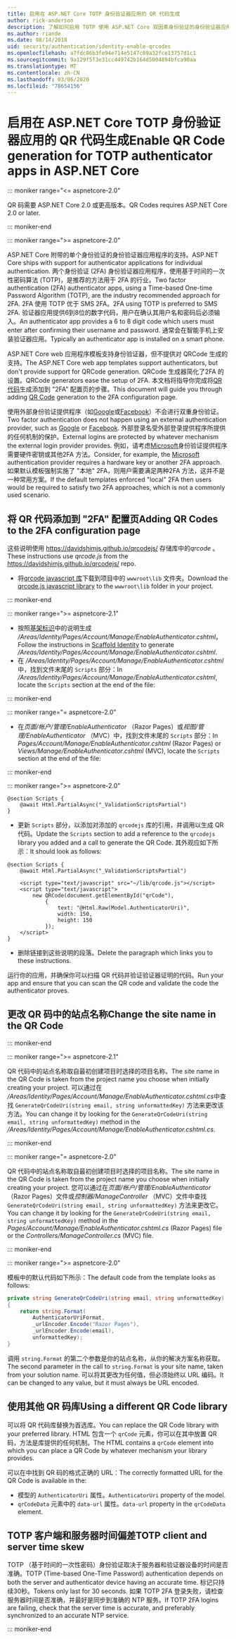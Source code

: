 ```yaml
---
title: 启用在 ASP.NET Core TOTP 身份验证器应用的 QR 代码生成
author: rick-anderson
description: 了解如何启用 TOTP 使用 ASP.NET Core 双因素身份验证的身份验证器应用的 QR 代码生成。
ms.author: riande
ms.date: 08/14/2018
uid: security/authentication/identity-enable-qrcodes
ms.openlocfilehash: a7fdc86b3fe94e714e5147c89a32fce13757d1c1
ms.sourcegitcommit: 9a129f5f3e31cc449742b164d5004894bfca90aa
ms.translationtype: MT
ms.contentlocale: zh-CN
ms.lasthandoff: 03/06/2020
ms.locfileid: "78654156"
---
```

# <a name="enable-qr-code-generation-for-totp-authenticator-apps-in-aspnet-core"></a><span data-ttu-id="31aaf-103">启用在 ASP.NET Core TOTP 身份验证器应用的 QR 代码生成</span><span class="sxs-lookup"><span data-stu-id="31aaf-103">Enable QR Code generation for TOTP authenticator apps in ASP.NET Core</span></span>

::: moniker range="<= aspnetcore-2.0"

<span data-ttu-id="31aaf-104">QR 码需要 ASP.NET Core 2.0 或更高版本。</span><span class="sxs-lookup"><span data-stu-id="31aaf-104">QR Codes requires ASP.NET Core 2.0 or later.</span></span>

::: moniker-end

::: moniker range=">= aspnetcore-2.0"

<span data-ttu-id="31aaf-105">ASP.NET Core 附带的单个身份验证的身份验证器应用程序的支持。</span><span class="sxs-lookup"><span data-stu-id="31aaf-105">ASP.NET Core ships with support for authenticator applications for individual authentication.</span></span> <span data-ttu-id="31aaf-106">两个身份验证 (2FA) 身份验证器应用程序，使用基于时间的一次性密码算法 (TOTP)，是推荐的方法用于 2FA 的行业。</span><span class="sxs-lookup"><span data-stu-id="31aaf-106">Two factor authentication (2FA) authenticator apps, using a Time-based One-time Password Algorithm (TOTP), are the industry recommended approach for 2FA.</span></span> <span data-ttu-id="31aaf-107">2FA 使用 TOTP 优于 SMS 2FA。</span><span class="sxs-lookup"><span data-stu-id="31aaf-107">2FA using TOTP is preferred to SMS 2FA.</span></span> <span data-ttu-id="31aaf-108">验证器应用提供6到8位的数字代码，用户在确认其用户名和密码后必须输入。</span><span class="sxs-lookup"><span data-stu-id="31aaf-108">An authenticator app provides a 6 to 8 digit code which users must enter after confirming their username and password.</span></span> <span data-ttu-id="31aaf-109">通常会在智能手机上安装验证器应用。</span><span class="sxs-lookup"><span data-stu-id="31aaf-109">Typically an authenticator app is installed on a smart phone.</span></span>

<span data-ttu-id="31aaf-110">ASP.NET Core web 应用程序模板支持身份验证器，但不提供对 QRCode 生成的支持。</span><span class="sxs-lookup"><span data-stu-id="31aaf-110">The ASP.NET Core web app templates support authenticators, but don't provide support for QRCode generation.</span></span> <span data-ttu-id="31aaf-111">QRCode 生成器简化了2FA 的设置。</span><span class="sxs-lookup"><span data-stu-id="31aaf-111">QRCode generators ease the setup of 2FA.</span></span> <span data-ttu-id="31aaf-112">本文档将指导你完成将[QR 代码](https://wikipedia.org/wiki/QR_code)生成添加到 "2FA" 配置页的步骤。</span><span class="sxs-lookup"><span data-stu-id="31aaf-112">This document will guide you through adding [QR Code](https://wikipedia.org/wiki/QR_code) generation to the 2FA configuration page.</span></span>

<span data-ttu-id="31aaf-113">使用外部身份验证提供程序（如[Google](xref:security/authentication/google-logins)或[Facebook](xref:security/authentication/facebook-logins)）不会进行双重身份验证。</span><span class="sxs-lookup"><span data-stu-id="31aaf-113">Two factor authentication does not happen using an external authentication provider, such as [Google](xref:security/authentication/google-logins) or [Facebook](xref:security/authentication/facebook-logins).</span></span> <span data-ttu-id="31aaf-114">外部登录名受外部登录提供程序所提供的任何机制的保护。</span><span class="sxs-lookup"><span data-stu-id="31aaf-114">External logins are protected by whatever mechanism the external login provider provides.</span></span> <span data-ttu-id="31aaf-115">例如，请考虑[Microsoft](xref:security/authentication/microsoft-logins)身份验证提供程序需要硬件密钥或其他2FA 方法。</span><span class="sxs-lookup"><span data-stu-id="31aaf-115">Consider, for example, the [Microsoft](xref:security/authentication/microsoft-logins) authentication provider requires a hardware key or another 2FA approach.</span></span> <span data-ttu-id="31aaf-116">如果默认模板强制实施了 "本地" 2FA，则用户需要满足两种2FA 方法，这并不是一种常用方案。</span><span class="sxs-lookup"><span data-stu-id="31aaf-116">If the default templates enforced "local" 2FA then users would be required to satisfy two 2FA approaches, which is not a commonly used scenario.</span></span>

## <a name="adding-qr-codes-to-the-2fa-configuration-page"></a><span data-ttu-id="31aaf-117">将 QR 代码添加到 "2FA" 配置页</span><span class="sxs-lookup"><span data-stu-id="31aaf-117">Adding QR Codes to the 2FA configuration page</span></span>

<span data-ttu-id="31aaf-118">这些说明使用 https://davidshimjs.github.io/qrcodejs/ 存储库中的*qrcode* 。</span><span class="sxs-lookup"><span data-stu-id="31aaf-118">These instructions use *qrcode.js* from the https://davidshimjs.github.io/qrcodejs/ repo.</span></span>

* <span data-ttu-id="31aaf-119">将[qrcode javascript 库](https://davidshimjs.github.io/qrcodejs/)下载到项目中的 `wwwroot\lib` 文件夹。</span><span class="sxs-lookup"><span data-stu-id="31aaf-119">Download the [qrcode.js javascript library](https://davidshimjs.github.io/qrcodejs/) to the `wwwroot\lib` folder in your project.</span></span>

::: moniker-end

::: moniker range=">= aspnetcore-2.1"

* <span data-ttu-id="31aaf-120">按照[基架标识](xref:security/authentication/scaffold-identity)中的说明生成 */Areas/Identity/Pages/Account/Manage/EnableAuthenticator.cshtml*。</span><span class="sxs-lookup"><span data-stu-id="31aaf-120">Follow the instructions in [Scaffold Identity](xref:security/authentication/scaffold-identity) to generate */Areas/Identity/Pages/Account/Manage/EnableAuthenticator.cshtml*.</span></span>
* <span data-ttu-id="31aaf-121">在 */Areas/Identity/Pages/Account/Manage/EnableAuthenticator.cshtml*中，找到文件末尾的 `Scripts` 部分：</span><span class="sxs-lookup"><span data-stu-id="31aaf-121">In */Areas/Identity/Pages/Account/Manage/EnableAuthenticator.cshtml*, locate the `Scripts` section at the end of the file:</span></span>

::: moniker-end

::: moniker range="= aspnetcore-2.0"

* <span data-ttu-id="31aaf-122">在*页面/帐户/管理/EnableAuthenticator* （Razor Pages）或*视图/管理/EnableAuthenticator* （MVC）中，找到文件末尾的 `Scripts` 部分：</span><span class="sxs-lookup"><span data-stu-id="31aaf-122">In *Pages/Account/Manage/EnableAuthenticator.cshtml* (Razor Pages) or *Views/Manage/EnableAuthenticator.cshtml* (MVC), locate the `Scripts` section at the end of the file:</span></span>

::: moniker-end

::: moniker range=">= aspnetcore-2.0"

```cshtml
@section Scripts {
    @await Html.PartialAsync("_ValidationScriptsPartial")
}
```

* <span data-ttu-id="31aaf-123">更新 `Scripts` 部分，以添加对添加的 `qrcodejs` 库的引用，并调用以生成 QR 代码。</span><span class="sxs-lookup"><span data-stu-id="31aaf-123">Update the `Scripts` section to add a reference to the `qrcodejs` library you added and a call to generate the QR Code.</span></span> <span data-ttu-id="31aaf-124">其外观应如下所示：</span><span class="sxs-lookup"><span data-stu-id="31aaf-124">It should look as follows:</span></span>

```cshtml
@section Scripts {
    @await Html.PartialAsync("_ValidationScriptsPartial")

    <script type="text/javascript" src="~/lib/qrcode.js"></script>
    <script type="text/javascript">
        new QRCode(document.getElementById("qrCode"),
            {
                text: "@Html.Raw(Model.AuthenticatorUri)",
                width: 150,
                height: 150
            });
    </script>
}
```

* <span data-ttu-id="31aaf-125">删除链接到这些说明的段落。</span><span class="sxs-lookup"><span data-stu-id="31aaf-125">Delete the paragraph which links you to these instructions.</span></span>

<span data-ttu-id="31aaf-126">运行你的应用，并确保你可以扫描 QR 代码并验证验证器证明的代码。</span><span class="sxs-lookup"><span data-stu-id="31aaf-126">Run your app and ensure that you can scan the QR code and validate the code the authenticator proves.</span></span>

## <a name="change-the-site-name-in-the-qr-code"></a><span data-ttu-id="31aaf-127">更改 QR 码中的站点名称</span><span class="sxs-lookup"><span data-stu-id="31aaf-127">Change the site name in the QR Code</span></span>

::: moniker-end

::: moniker range=">= aspnetcore-2.1"

<span data-ttu-id="31aaf-128">QR 代码中的站点名称取自最初创建项目时选择的项目名称。</span><span class="sxs-lookup"><span data-stu-id="31aaf-128">The site name in the QR Code is taken from the project name you choose when initially creating your project.</span></span> <span data-ttu-id="31aaf-129">可以通过在 */Areas/Identity/Pages/Account/Manage/EnableAuthenticator.cshtml.cs*中查找 `GenerateQrCodeUri(string email, string unformattedKey)` 方法来更改该方法。</span><span class="sxs-lookup"><span data-stu-id="31aaf-129">You can change it by looking for the `GenerateQrCodeUri(string email, string unformattedKey)` method in the */Areas/Identity/Pages/Account/Manage/EnableAuthenticator.cshtml.cs*.</span></span>

::: moniker-end

::: moniker range="= aspnetcore-2.0"

<span data-ttu-id="31aaf-130">QR 代码中的站点名称取自最初创建项目时选择的项目名称。</span><span class="sxs-lookup"><span data-stu-id="31aaf-130">The site name in the QR Code is taken from the project name you choose when initially creating your project.</span></span> <span data-ttu-id="31aaf-131">您可以通过在*页面/帐户/管理/EnableAuthenticator* （Razor Pages）文件或*控制器/ManageController* （MVC）文件中查找 `GenerateQrCodeUri(string email, string unformattedKey)` 方法来更改它。</span><span class="sxs-lookup"><span data-stu-id="31aaf-131">You can change it by looking for the `GenerateQrCodeUri(string email, string unformattedKey)` method in the *Pages/Account/Manage/EnableAuthenticator.cshtml.cs* (Razor Pages) file or the *Controllers/ManageController.cs* (MVC) file.</span></span>

::: moniker-end

::: moniker range=">= aspnetcore-2.0"

<span data-ttu-id="31aaf-132">模板中的默认代码如下所示：</span><span class="sxs-lookup"><span data-stu-id="31aaf-132">The default code from the template looks as follows:</span></span>

```csharp
private string GenerateQrCodeUri(string email, string unformattedKey)
{
    return string.Format(
        AuthenticatorUriFormat,
        _urlEncoder.Encode("Razor Pages"),
        _urlEncoder.Encode(email),
        unformattedKey);
}
```

<span data-ttu-id="31aaf-133">调用 `string.Format` 的第二个参数是你的站点名称，从你的解决方案名称获取。</span><span class="sxs-lookup"><span data-stu-id="31aaf-133">The second parameter in the call to `string.Format` is your site name, taken from your solution name.</span></span> <span data-ttu-id="31aaf-134">可以将其更改为任何值，但必须始终以 URL 编码。</span><span class="sxs-lookup"><span data-stu-id="31aaf-134">It can be changed to any value, but it must always be URL encoded.</span></span>

## <a name="using-a-different-qr-code-library"></a><span data-ttu-id="31aaf-135">使用其他 QR 码库</span><span class="sxs-lookup"><span data-stu-id="31aaf-135">Using a different QR Code library</span></span>

<span data-ttu-id="31aaf-136">可以将 QR 代码库替换为首选库。</span><span class="sxs-lookup"><span data-stu-id="31aaf-136">You can replace the QR Code library with your preferred library.</span></span> <span data-ttu-id="31aaf-137">HTML 包含一个 `qrCode` 元素，你可以在其中放置 QR 码，方法是库提供的任何机制。</span><span class="sxs-lookup"><span data-stu-id="31aaf-137">The HTML contains a `qrCode` element into which you can place a QR Code by whatever mechanism your library provides.</span></span>

<span data-ttu-id="31aaf-138">可以在中找到 QR 码的格式正确的 URL：</span><span class="sxs-lookup"><span data-stu-id="31aaf-138">The correctly formatted URL for the QR Code is available in the:</span></span>

* <span data-ttu-id="31aaf-139">模型的 `AuthenticatorUri` 属性。</span><span class="sxs-lookup"><span data-stu-id="31aaf-139">`AuthenticatorUri` property of the model.</span></span>
* <span data-ttu-id="31aaf-140">`qrCodeData` 元素中的 `data-url` 属性。</span><span class="sxs-lookup"><span data-stu-id="31aaf-140">`data-url` property in the `qrCodeData` element.</span></span>

## <a name="totp-client-and-server-time-skew"></a><span data-ttu-id="31aaf-141">TOTP 客户端和服务器时间偏差</span><span class="sxs-lookup"><span data-stu-id="31aaf-141">TOTP client and server time skew</span></span>

<span data-ttu-id="31aaf-142">TOTP （基于时间的一次性密码）身份验证取决于服务器和验证器设备的时间是否准确。</span><span class="sxs-lookup"><span data-stu-id="31aaf-142">TOTP (Time-based One-Time Password) authentication depends on both the server and authenticator device having an accurate time.</span></span> <span data-ttu-id="31aaf-143">标记只持续30秒。</span><span class="sxs-lookup"><span data-stu-id="31aaf-143">Tokens only last for 30 seconds.</span></span> <span data-ttu-id="31aaf-144">如果 TOTP 2FA 登录失败，请检查服务器时间是否准确，并最好是同步到准确的 NTP 服务。</span><span class="sxs-lookup"><span data-stu-id="31aaf-144">If TOTP 2FA logins are failing, check that the server time is accurate, and preferably synchronized to an accurate NTP service.</span></span>

::: moniker-end
